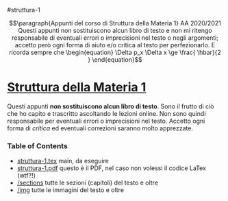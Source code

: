 #struttura-1
```math
\paragraph{Appunti del corso di Struttura della Materia 1} AA 2020/2021

Questi appunti non sostituiscono alcun libro di testo e non mi ritengo responsabile di eventuali errori o imprecisioni nel testo o negli argomenti; accetto però ogni forma di aiuto e/o critica al testo per perfezionarlo.

E ricorda sempre che

\begin{equation}
\Delta p_x \Delta x \ge \frac{ \hbar}{2 }
\end{equation}
```

# [Struttura della Materia 1](https://github.com/nand42/struttura-1.git)

Questi appunti **non sostituiscono alcun libro di testo**.
Sono il frutto di ciò che ho capito e trascritto ascoltando le lezioni online.
Non sono quindi responsabile per eventuali errori o imprecisioni nel testo.
Accetto ogni forma di *critica* ed eventuali correzioni saranno molto apprezzate.


### Table of Contents

- [struttura-1.tex](#https://github.com/nand42/struttura-1/blob/main/struttura1.tex) main, da eseguire 
- [struttura-1.pdf](#https://github.com/nand42/struttura-1/blob/main/struttura1.pdf) questo è il PDF, nel caso non volessi il codice LaTex (wtf?!)
- [/sections](#https://github.com/nand42/struttura-1/tree/main/sections) tutte le sezioni (capitoli) del testo e oltre
- [/img](#https://github.com/nand42/struttura-1/tree/main/img) tutte le immagini del testo e oltre

